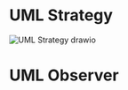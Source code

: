 # UML Strategy

![UML Strategy drawio](https://github.com/user-attachments/assets/4559f279-a783-4b88-9fff-7682f17fd5ef)

# UML Observer
